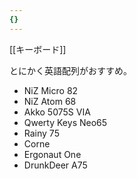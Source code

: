 ```yaml
---
{}
---
```

[[キーボード]]

とにかく英語配列がおすすめ。

- NiZ Micro 82  
- NiZ Atom 68
- Akko 5075S VIA
- Qwerty Keys Neo65
- Rainy 75
- Corne
- Ergonaut One
- DrunkDeer A75

